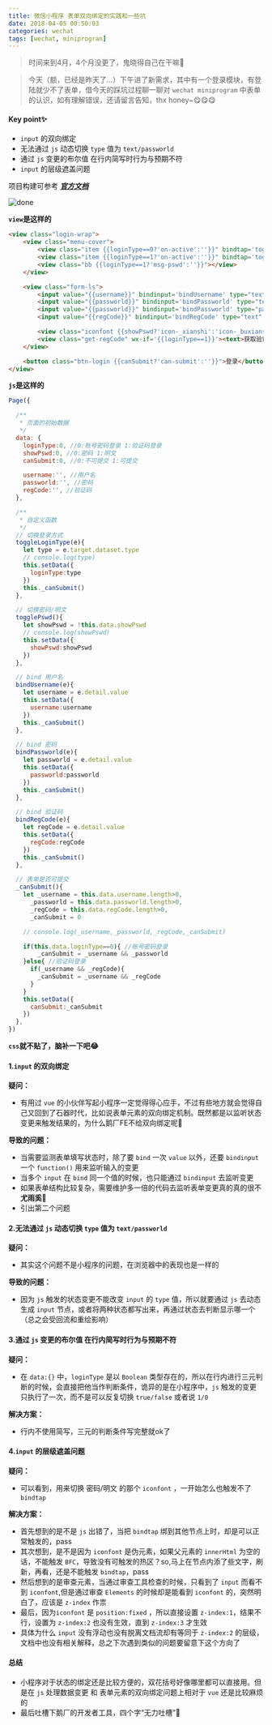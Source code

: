 ```yaml
---
title: 微信小程序 表单双向绑定的实践和一些坑
date: 2018-04-05 00:50:03
categories: wechat
tags: [wechat, miniprogran]
---
```

> 时间来到4月，4个月没更了，鬼晓得自己在干嘛🙈

> 今天（额，已经是昨天了...）下午进了新需求，其中有一个登录模块，有登陆就少不了表单，借今天的踩坑过程聊一聊对 `wechat miniprogram` 中表单的认识，如有理解错误，还请留言告知，thx honey~😋😋😋


#### **Key point✨**
* `input` 的双向绑定
* 无法通过 `js` 动态切换 `type` 值为 `text/passworld`
* 通过 `js` 变更的布尔值 在行内简写时行为与预期不符
* `input` 的层级遮盖问题

项目构建可参考 ***[官方文档](https://developers.weixin.qq.com/miniprogram/dev/devtools/devtools.html)***

<!-- more -->
![done](http://osd27mrkh.bkt.clouddn.com/wechat_miniprogram_01.gif "大概是这样子")

**`view`是这样的**
```html
<view class="login-wrap">
	<view class="menu-cover">
		<view class="item {{loginType==0?'on-active':''}}" bindtap='toggleLoginType' data-type='0'>账号密码登录</view>
		<view class="item {{loginType==1?'on-active':''}}" bindtap='toggleLoginType' data-type='1'>验证码登录</view>
		<view class="bb {{loginType==1?'msg-pswd':''}}"></view>
	</view>

	<view class="form-ls">
		<input value="{{username}}" bindinput='bindUsername' type="text" placeholder="请输入用户名" placeholder-style="color:#ccc"></input>
		<input value="{{passworld}}" bindinput='bindPassworld' type="text" placeholder="请输入密码" placeholder-style="color:#ccc" wx-if='{{loginType==0 && showPswd}}'></input>
		<input value="{{passworld}}" bindinput='bindPassworld' type="password" placeholder="请输入密码" placeholder-style="color:#ccc" wx-if='{{loginType==0 && !showPswd}}'></input>
		<input value="{{regCode}}" bindinput='bindRegCode' type="text" placeholder="请输入验证码" placeholder-style="color:#ccc" wx-if='{{loginType==1}}'></input>

		<view class="iconfont {{showPswd?'icon-_xianshi':'icon-_buxianshi'}} show-pswd" bindtap='togglePswd' wx-if='{{loginType==0}}'></view>
		<view class="get-regCode" wx-if='{{loginType==1}}'><text>获取验证码</text></view>
	</view>

	<button class="btn-login {{canSubmit?'can-submit':''}}">登录</button>
</view>
```

**`js`是这样的**
```js
Page({

  /**
   * 页面的初始数据
   */
  data: {
    loginType:0, //0:账号密码登录 1:验证码登录
    showPswd:0, //0:密码 1:明文
    canSubmit:0, //0:不可提交 1:可提交

    username:'', //用户名
    passworld:'', //密码
    regCode:'', //验证码
  },

  /**
   * 自定义函数
   */
  // 切换登录方式
  toggleLoginType(e){
    let type = e.target.dataset.type
    // console.log(type)
    this.setData({
      loginType:type
    })
    this._canSubmit()
  },

  // 切换密码/明文
  togglePswd(){
    let showPswd = !this.data.showPswd
    // console.log(showPswd)
    this.setData({
      showPswd:showPswd
    })
  },

  // bind 用户名
  bindUsername(e){
    let username = e.detail.value
    this.setData({
      username:username
    })
    this._canSubmit()
  },

  // bind 密码
  bindPassworld(e){
    let passworld = e.detail.value
    this.setData({
      passworld:passworld
    })
    this._canSubmit()
  },

  // bind 验证码
  bindRegCode(e){
    let regCode = e.detail.value
    this.setData({
      regCode:regCode
    })
    this._canSubmit()
  },

  // 表单是否可提交
  _canSubmit(){
    let _username = this.data.username.length>0,
      _passworld = this.data.passworld.length>0,
      _regCode = this.data.regCode.length>0,
      _canSubmit = 0

    // console.log(_username,_passworld,_regCode,_canSubmit)

    if(this.data.loginType==0){ //账号密码登录
        _canSubmit = _username && _passworld
    }else{ //验证码登录
      if(_username && _regCode){
        _canSubmit = _username && _regCode
      }
    }
    this.setData({
      canSubmit:_canSubmit
    })
  },
})
```

**`css`就不贴了，脑补一下吧😂**


#### 1.`input` 的双向绑定
**疑问：**
- 有用过 `vue` 的小伙伴写起小程序一定觉得得心应手，不过有些地方就会觉得自己又回到了石器时代，比如说表单元素的双向绑定机制。既然都是以监听状态变更来触发结果的，为什么鹅厂FE不给双向绑定呢🤔

**导致的问题：**
- 当需要监测表单填写状态时，除了要 `bind` 一次 `value` 以外，还要 `bindinput` 一个 `function()` 用来监听输入的变更
- 当多个 `input` 在 `bind` 同一个值的时候，也只能通过 `bindinput` 去监听变更
- 如果表单结构比较复杂，需要维护多一倍的代码去监听表单变更真的真的很不**尤雨奚**🤣
- 引出第二个问题

 
#### 2.无法通过 `js` 动态切换 `type` 值为 `text/passworld`
**疑问：**
- 其实这个问题不是小程序的问题，在浏览器中的表现也是一样的

**导致的问题：**
- 因为 `js` 触发的状态变更不能改变 `input` 的 `type` 值，所以就要通过 `js` 去动态生成 `input` 节点，或者将两种状态都写出来，再通过状态去判断显示哪一个（总之会受回流和重绘影响）

#### 3.通过 `js` 变更的布尔值 在行内简写时行为与预期不符
**疑问：**
- 在 `data:{}` 中，`loginType` 是以 `Boolean` 类型存在的，所以在行内进行三元判断的时候，会直接把他当作判断条件，诡异的是在小程序中，`js` 触发的变更只执行了一次，而不是可以反复切换 `true/false` 或者说 `1/0`

**解决方案：**
- 行内不使用简写，三元的判断条件写完整就ok了


#### 4.`input` 的层级遮盖问题
**疑问：**
- 可以看到，用来切换 密码/明文 的那个 `iconfont` ，一开始怎么也触发不了 `bindtap`

**解决方案：**
- 首先想到的是不是 `js` 出错了，当把 `bindtap` 绑到其他节点上时，却是可以正常触发的，pass
- 其次想到，是不是因为 `iconfont` 是伪元素，如果父元素的 `innerHtml` 为空的话，不能触发 `BFC`，导致没有可触发的热区？so,马上在节点内添了些文字，刷新，再看，还是不能触发 `bindtap`，pass
- 然后想到的是审查元素，当通过审查工具检查的时候，只看到了 `input` 而看不到 `iconfont`,但是通过审查 `Elements` 的时候却是能看到 `iconfont` 的，突然明白了，应该是 `z-index` 作祟
- 最后，因为`iconfont` 是 `position:fixed` ，所以直接设置 `z-index:1`，结果不行，设置为 `z-index:2` 也没有生效，直到  `z-index:3` 才生效
- 具体为什么 `input` 没有浮动也没有脱离文档流却有等同于  `z-index:2` 的层级，文档中也没有相关解释，总之下次遇到类似的问题要留意下这个方向了

#### 总结
- 小程序对于状态的绑定还是比较方便的，双花括号好像哪里都可以直接用。但是在 `js` 处理数据变更 和 表单元素的双向绑定问题上相对于 `vue` 还是比较麻烦的
- 最后吐槽下鹅厂的开发者工具，四个字“无力吐槽”🙈